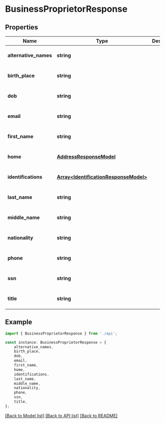# BusinessProprietorResponse


## Properties

Name | Type | Description | Notes
------------ | ------------- | ------------- | -------------
**alternative_names** | **string** |  | [optional] [default to undefined]
**birth_place** | **string** |  | [optional] [default to undefined]
**dob** | **string** |  | [optional] [default to undefined]
**email** | **string** |  | [optional] [default to undefined]
**first_name** | **string** |  | [optional] [default to undefined]
**home** | [**AddressResponseModel**](AddressResponseModel.md) |  | [optional] [default to undefined]
**identifications** | [**Array&lt;IdentificationResponseModel&gt;**](IdentificationResponseModel.md) |  | [optional] [default to undefined]
**last_name** | **string** |  | [optional] [default to undefined]
**middle_name** | **string** |  | [optional] [default to undefined]
**nationality** | **string** |  | [optional] [default to undefined]
**phone** | **string** |  | [optional] [default to undefined]
**ssn** | **string** |  | [optional] [default to undefined]
**title** | **string** |  | [optional] [default to undefined]

## Example

```typescript
import { BusinessProprietorResponse } from './api';

const instance: BusinessProprietorResponse = {
    alternative_names,
    birth_place,
    dob,
    email,
    first_name,
    home,
    identifications,
    last_name,
    middle_name,
    nationality,
    phone,
    ssn,
    title,
};
```

[[Back to Model list]](../README.md#documentation-for-models) [[Back to API list]](../README.md#documentation-for-api-endpoints) [[Back to README]](../README.md)
